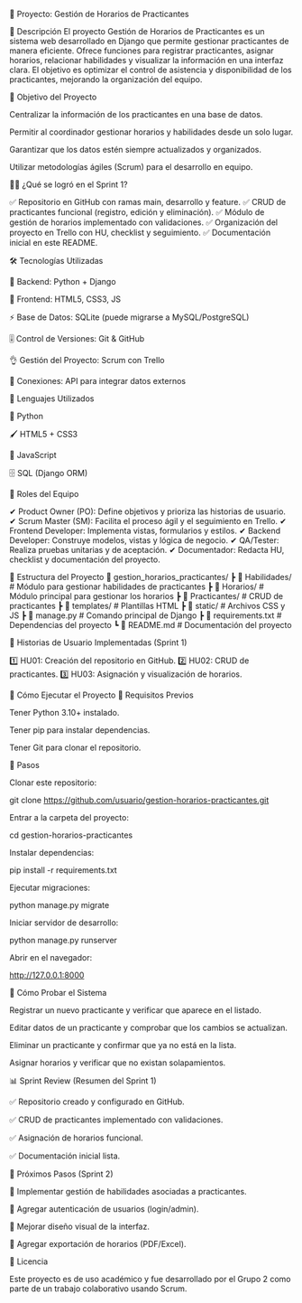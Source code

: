 📘 Proyecto: Gestión de Horarios de Practicantes

📌 Descripción
El proyecto Gestión de Horarios de Practicantes es un sistema web desarrollado en Django que permite gestionar practicantes de manera eficiente.
Ofrece funciones para registrar practicantes, asignar horarios, relacionar habilidades y visualizar la información en una interfaz clara.
El objetivo es optimizar el control de asistencia y disponibilidad de los practicantes, mejorando la organización del equipo.

🎯 Objetivo del Proyecto

Centralizar la información de los practicantes en una base de datos.

Permitir al coordinador gestionar horarios y habilidades desde un solo lugar.

Garantizar que los datos estén siempre actualizados y organizados.

Utilizar metodologías ágiles (Scrum) para el desarrollo en equipo.

👨‍💻 ¿Qué se logró en el Sprint 1?

✅ Repositorio en GitHub con ramas main, desarrollo y feature.
✅ CRUD de practicantes funcional (registro, edición y eliminación).
✅ Módulo de gestión de horarios implementado con validaciones.
✅ Organización del proyecto en Trello con HU, checklist y seguimiento.
✅ Documentación inicial en este README.

🛠 Tecnologías Utilizadas

🌱 Backend: Python + Django

🎨 Frontend: HTML5, CSS3, JS

⚡ Base de Datos: SQLite (puede migrarse a MySQL/PostgreSQL)

🎚 Control de Versiones: Git & GitHub

👌 Gestión del Proyecto: Scrum con Trello

🔗 Conexiones: API para integrar datos externos

🧩 Lenguajes Utilizados

🐍 Python

🖌 HTML5 + CSS3

🧠 JavaScript

🗄 SQL (Django ORM)

👥 Roles del Equipo

✔ Product Owner (PO): Define objetivos y prioriza las historias de usuario.
✔ Scrum Master (SM): Facilita el proceso ágil y el seguimiento en Trello.
✔ Frontend Developer: Implementa vistas, formularios y estilos.
✔ Backend Developer: Construye modelos, vistas y lógica de negocio.
✔ QA/Tester: Realiza pruebas unitarias y de aceptación.
✔ Documentador: Redacta HU, checklist y documentación del proyecto.

📂 Estructura del Proyecto
📂 gestion_horarios_practicantes/
 ┣ 📂 Habilidades/          # Módulo para gestionar habilidades de practicantes
 ┣ 📂 Horarios/            # Módulo principal para gestionar los horarios
 ┣ 📂 Practicantes/        # CRUD de practicantes
 ┣ 📂 templates/           # Plantillas HTML
 ┣ 📂 static/              # Archivos CSS y JS
 ┣ 📄 manage.py            # Comando principal de Django
 ┣ 📄 requirements.txt     # Dependencias del proyecto
 ┗ 📄 README.md            # Documentación del proyecto

📌 Historias de Usuario Implementadas (Sprint 1)

1️⃣ HU01: Creación del repositorio en GitHub.
2️⃣ HU02: CRUD de practicantes.
3️⃣ HU03: Asignación y visualización de horarios.

🚀 Cómo Ejecutar el Proyecto
🔹 Requisitos Previos

Tener Python 3.10+ instalado.

Tener pip para instalar dependencias.

Tener Git para clonar el repositorio.

🔹 Pasos

Clonar este repositorio:

git clone https://github.com/usuario/gestion-horarios-practicantes.git


Entrar a la carpeta del proyecto:

cd gestion-horarios-practicantes


Instalar dependencias:

pip install -r requirements.txt


Ejecutar migraciones:

python manage.py migrate


Iniciar servidor de desarrollo:

python manage.py runserver


Abrir en el navegador:

http://127.0.0.1:8000

🧪 Cómo Probar el Sistema

Registrar un nuevo practicante y verificar que aparece en el listado.

Editar datos de un practicante y comprobar que los cambios se actualizan.

Eliminar un practicante y confirmar que ya no está en la lista.

Asignar horarios y verificar que no existan solapamientos.

📊 Sprint Review (Resumen del Sprint 1)

✅ Repositorio creado y configurado en GitHub.

✅ CRUD de practicantes implementado con validaciones.

✅ Asignación de horarios funcional.

✅ Documentación inicial lista.

📌 Próximos Pasos (Sprint 2)

🔹 Implementar gestión de habilidades asociadas a practicantes.

🔹 Agregar autenticación de usuarios (login/admin).

🔹 Mejorar diseño visual de la interfaz.

🔹 Agregar exportación de horarios (PDF/Excel).

📄 Licencia

Este proyecto es de uso académico y fue desarrollado por el Grupo 2 como parte de un trabajo colaborativo usando Scrum.
